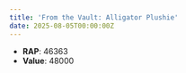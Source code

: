```yaml
---
title: 'From the Vault: Alligator Plushie'
date: 2025-08-05T00:00:00Z
---
```

- **RAP**: 46363
- **Value**: 48000
